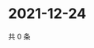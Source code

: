 # 2021-12-24

共 0 条

<!-- BEGIN WEIBO -->
<!-- 最后更新时间 Fri Dec 24 2021 17:00:59 GMT+0800 (China Standard Time) -->

<!-- END WEIBO -->
